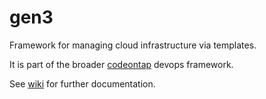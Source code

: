 # gen3
Framework for managing cloud infrastructure via templates. 

It is part of the broader [codeontap](http://codeontap.io) devops framework.

See [wiki](https://github.com/codeontap/gen3/wiki) for further documentation.
